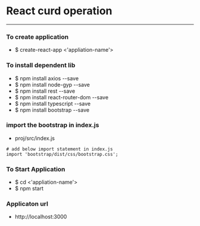 # React curd operation 

---

### To create application
* $ create-react-app <'appliation-name'>

### To install dependent lib 
* $ npm install axios --save 
* $ npm install node-gyp --save
* $ npm install rest --save 
* $ npm install react-router-dom --save 
* $ npm install typescript --save 
* $ npm install bootstrap --save


### import the bootstrap in index.js
* proj/src/index.js
```
# add below import statement in index.js 
import 'bootstrap/dist/css/bootstrap.css';
```

### To Start Application
* $ cd <'appliation-name'>
* $ npm start

### Applicaton url
* http://localhost:3000